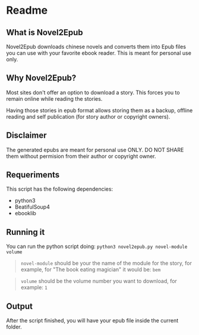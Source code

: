 # Readme

## What is Novel2Epub

Novel2Epub downloads chinese novels and converts them into Epub files you can
use with your favorite ebook reader. This is meant for personal use only.

## Why Novel2Epub?

Most sites don't offer an option to download a story. This forces you to remain
online while reading the stories.

Having those stories in epub format allows storing them as a backup, offline
reading and self publication (for story author or copyright owners).

## Disclaimer

The generated epubs are meant for personal use ONLY. DO NOT SHARE them without
permision from their author or copyright owner.

## Requeriments

This script has the following dependencies:

 - python3
 - BeatifulSoup4
 - ebooklib

## Running it

You can run the python script doing:
`python3 novel2epub.py novel-module volume`

> `novel-module` should be your the name of the module for the story, for
> example, for "The book eating magician" it would be: `bem`

> `volume` should be the volume number you want to download, for example: `1`

## Output

After the script finished, you will have your epub file inside the current
folder.

